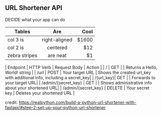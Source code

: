 ## URL Shortener API


DECIDE what your app can do


| Tables        | Are           | Cool  |
| ------------- |:-------------:| -----:|
| col 3 is      | right-aligned | $1600 |
| col 2 is      | centered      |   $12 |
| zebra stripes | are neat      |    $1 |




| Endpoint   | 	    HTTP Verb	|    Request Body	 |   Action  |
|   /	     |       GET		|                    |      Returns a Hello, World! string |
|   /url     |	      POST	    |  Your target URL	 |  Shows the created url_key with additional info, including a secret_key|
|   /{url_key}|	        GET		 |                   |  Forwards to your target URL|
| /admin/{secret_key} |	GET		  |                   | Shows administrative info about your shortened URL|
| /admin/{secret_key} |	DELETE	   |     Your secret key	|  Deletes your shortened URL |


credit: https://realpython.com/build-a-python-url-shortener-with-fastapi/#step-2-set-up-your-python-url-shortener